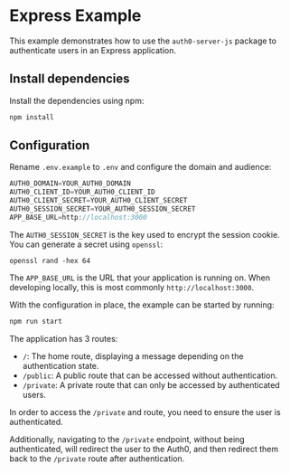 # Express Example

This example demonstrates how to use the `auth0-server-js` package to authenticate users in an Express application.

## Install dependencies

Install the dependencies using npm:

```bash
npm install
```

## Configuration

Rename `.env.example` to `.env` and configure the domain and audience:

```ts
AUTH0_DOMAIN=YOUR_AUTH0_DOMAIN
AUTH0_CLIENT_ID=YOUR_AUTH0_CLIENT_ID
AUTH0_CLIENT_SECRET=YOUR_AUTH0_CLIENT_SECRET
AUTH0_SESSION_SECRET=YOUR_AUTH0_SESSION_SECRET
APP_BASE_URL=http://localhost:3000
```

The `AUTH0_SESSION_SECRET` is the key used to encrypt the session cookie. You can generate a secret using `openssl`:

```shell
openssl rand -hex 64
```

The `APP_BASE_URL` is the URL that your application is running on. When developing locally, this is most commonly `http://localhost:3000`.

With the configuration in place, the example can be started by running:

```bash
npm run start
``` 

The application has 3 routes:

- `/`: The home route, displaying a message depending on the authentication state.
- `/public`: A public route that can be accessed without authentication.
- `/private`: A private route that can only be accessed by authenticated users.


In order to access the `/private` and route, you need to ensure the user is authenticated.

Additionally, navigating to the `/private` endpoint, without being authenticated, will redirect the user to the Auth0, and then redirect them back to the `/private` route after authentication.